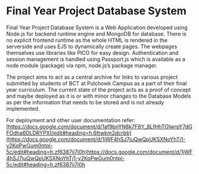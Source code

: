 # Final Year Project Database System

Final Year Project Database System is a Web Application developed using Node.js for backend runtime engine and MongoDB for database. There is no explicit frontend runtime as the whole HTML is rendered in the serverside and uses EJS to dynamically create pages. The webpages themselves use libraries like PICO for easy design. Authentication and session management is handled using Passport.js which is available as a node module (package) via npm, node.js’s package manager.

The project aims to act as a central archive for links to various project submitted by students of BCT at Pulchowk Campus as a part of their final year curriculum.
The current state of the project acts as a proof of concept and maybe deployed as it is or with minor changes to the Database Models as per the information that needs to be stored and is not already implemented.

For deployment and other user documentation refer:
[https://docs.google.com/document/d/1af9bnYN8k7F8Y_8LfHhTOIwrpY7dGFOdha6DLDRYPXI/edit#heading=h.6ttwkm2dcrbb](https://docs.google.com/document/d/1jWF4hSJ7juQwQpUKSXNoYhTj1-y2KqPwGum0ntpi-5c/edit#heading=h.zf6387ii7l0h)https://docs.google.com/document/d/1jWF4hSJ7juQwQpUKSXNoYhTj1-y2KqPwGum0ntpi-5c/edit#heading=h.zf6387ii7l0h

